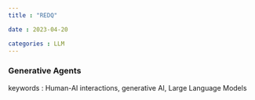 ```yaml
---
title : "REDQ"

date : 2023-04-20

categories : LLM
---
```


### Generative Agents

keywords : Human-AI interactions, generative AI, Large Language Models
